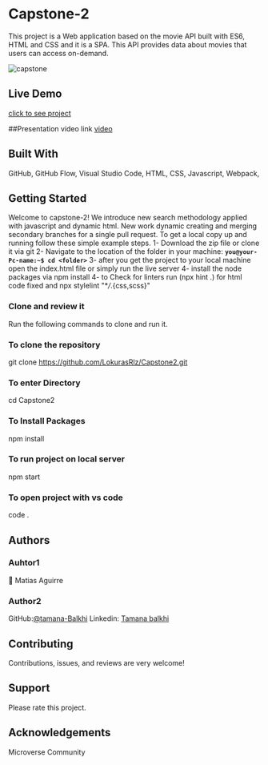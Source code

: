 # Capstone-2
This project is a Web application based on the movie API  built with ES6, HTML and CSS and it is a SPA. This API provides data about movies  that users can access on-demand.

![capstone](https://user-images.githubusercontent.com/76628854/188188487-840151a6-136d-49af-abe3-61ec4995eb71.PNG)


## Live Demo

[click to see project](https://lokurasrlz.github.io/dist/)

##Presentation video link
[video](https://drive.google.com/file/d/138NjD0ldVRP4sgJVSCC6KdecXIuas1Xc/view?usp=sharing)

## Built With

GitHub,
GitHub Flow,
Visual Studio Code,
HTML,
CSS,
Javascript,
Webpack,

## Getting Started

Welcome to capstone-2! We introduce new search methodology applied with javascript and dynamic html. New work dynamic creating and merging secondary branches for a single pull request.
To get a local copy up and running follow these simple example steps.
1- Download the zip file or clone it via git
2- Navigate to the location of the folder in your machine:
**`you@your-Pc-name:~$ cd <folder>`**
3- after you get the project to your local machine open the index.html file or simply run the live server
4- install the node packages via npm install
4- to Check for linters run (npx hint .) for html code fixed and npx stylelint "\*_/_.{css,scss}"

### Clone and review it

Run the following commands to clone and run it.

### To clone the repository

git clone https://github.com/LokurasRlz/Capstone2.git

### To enter Directory

cd Capstone2

### To Install Packages

npm install

### To run project on local server

npm start

### To open project with vs code

code .

## Authors
### Auhtor1
👤 Matias Aguirre


### Author2
 GitHub:[@tamana-Balkhi](https://github.com/tamana-Balkhi)
 Linkedin: [Tamana balkhi](https://www.linkedin.com/in/tamana-balkhi-1212171b6/)

## Contributing

Contributions, issues, and reviews are very welcome! 

## Support

Please rate this project.

## Acknowledgements

Microverse Community

